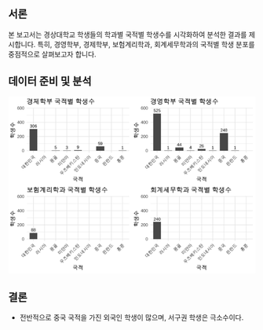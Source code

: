 ## 서론

본 보고서는 경상대학교 학생들의 학과별 국적별 학생수를 시각화하여 분석한 결과를 제시합니다. 특히, 경영학부, 경제학부, 보험계리학과, 회계세무학과의 국적별 학생 분포를 중점적으로 살펴보고자 합니다.

## 데이터 준비 및 분석

![](exercise_gemini_files/figure-markdown_strict/unnamed-chunk-1-1.png)

## 결론

-   전반적으로 중국 국적을 가진 외국인 학생이 많으며, 서구권 학생은 극소수이다.
